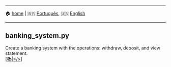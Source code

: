 - - -
🏠 [home](/README-us.md) | 🇧🇷 [Português](/desafios/formacao-python-developer/01-fundamentos-de-python/README.md), 🇺🇸 [English](/desafios/formacao-python-developer/01-fundamentos-de-python/README-us.md)
- - -

## banking_system.py

Create a banking system with the operations: withdraw, deposit, and view statement.<br/>\[[📚](https://academiapme-my.sharepoint.com/:p:/g/personal/kawan_dio_me/Ef-dMEJYq9BPotZQso7LUCwBJd7gDqCC2SYlUYx0ayrGNQ?e=G79e2L)|[</>](/desafios/formacao-python-developer/01-fundamentos-de-python/banking_system.py)\]